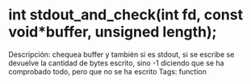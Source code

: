 # int stdout_and_check(int fd, const void*buffer, unsigned length);

Descripción: chequea buffer y también si es stdout, si  se escribe se devuelve la cantidad de bytes escrito, sino -1 diciendo que se ha comprobado todo, pero que no se ha escrito
Tags: function